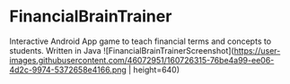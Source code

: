 # FinancialBrainTrainer
Interactive Android App game to teach financial terms and concepts to students. Written in Java
![FinancialBrainTrainerScreenshot](https://user-images.githubusercontent.com/46072951/160726315-76be4a99-ee06-4d2c-9974-5372658e4166.png | height=640)
